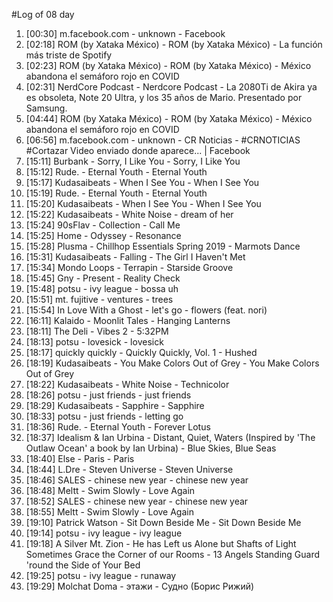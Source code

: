 #Log of 08 day

1. [00:30] m.facebook.com - unknown - Facebook
1. [02:18] ROM (by Xataka México) - ROM (by Xataka México) - La función más triste de Spotify
1. [02:23] ROM (by Xataka México) - ROM (by Xataka México) - México abandona el semáforo rojo en COVID
1. [02:31] NerdCore Podcast - Nerdcore Podcast - La 2080Ti de Akira ya es obsoleta, Note 20 Ultra, y los 35 años de Mario. Presentado por Samsung.
1. [04:44] ROM (by Xataka México) - ROM (by Xataka México) - México abandona el semáforo rojo en COVID
1. [06:56] m.facebook.com - unknown - CR Noticias - #CRNOTICIAS #Cortazar Video enviado donde aparece... | Facebook
1. [15:11] Burbank - Sorry, I Like You - Sorry, I Like You
1. [15:12] Rude. - Eternal Youth - Eternal Youth
1. [15:17] Kudasaibeats - When I See You - When I See You
1. [15:19] Rude. - Eternal Youth - Eternal Youth
1. [15:20] Kudasaibeats - When I See You - When I See You
1. [15:22] Kudasaibeats - White Noise - dream of her
1. [15:24] 90sFlav - Collection - Call Me
1. [15:25] Home - Odyssey - Resonance
1. [15:28] Plusma - Chillhop Essentials Spring 2019 - Marmots Dance
1. [15:31] Kudasaibeats - Falling - The Girl I Haven't Met
1. [15:34] Mondo Loops - Terrapin - Starside Groove
1. [15:45] Gny - Present - Reality Check
1. [15:48] potsu - ivy league - bossa uh
1. [15:51] mt. fujitive - ventures - trees
1. [15:54] In Love With a Ghost - let's go - flowers (feat. nori)
1. [16:11] Kalaido - Moonlit Tales - Hanging Lanterns
1. [18:11] The Deli - Vibes 2 - 5:32PM
1. [18:13] potsu - lovesick - lovesick
1. [18:17] quickly quickly - Quickly Quickly, Vol. 1 - Hushed
1. [18:19] Kudasaibeats - You Make Colors Out of Grey - You Make Colors Out of Grey
1. [18:22] Kudasaibeats - White Noise - Technicolor
1. [18:26] potsu - just friends - just friends
1. [18:29] Kudasaibeats - Sapphire - Sapphire
1. [18:33] potsu - just friends - letting go
1. [18:36] Rude. - Eternal Youth - Forever Lotus
1. [18:37] Idealism & Ian Urbina - Distant, Quiet, Waters (Inspired by 'The Outlaw Ocean' a book by Ian Urbina) - Blue Skies, Blue Seas
1. [18:40] Else - Paris - Paris
1. [18:44] L.Dre - Steven Universe - Steven Universe
1. [18:46] SALES - chinese new year - chinese new year
1. [18:48] Meltt - Swim Slowly - Love Again
1. [18:52] SALES - chinese new year - chinese new year
1. [18:55] Meltt - Swim Slowly - Love Again
1. [19:10] Patrick Watson - Sit Down Beside Me - Sit Down Beside Me
1. [19:14] potsu - ivy league - ivy league
1. [19:18] A Silver Mt. Zion - He has Left us Alone but Shafts of Light Sometimes Grace the Corner of our Rooms - 13 Angels Standing Guard 'round the Side of Your Bed
1. [19:25] potsu - ivy league - runaway
1. [19:29] Molchat Doma - этажи - Судно (Борис Рижий)
